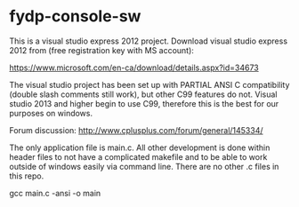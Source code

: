# fydp-console-sw

This is a visual studio express 2012 project.  Download visual studio express 2012 from (free registration key with MS account):

https://www.microsoft.com/en-ca/download/details.aspx?id=34673

The visual studio project has been set up with PARTIAL ANSI C compatibility (double slash comments still work),
but other C99 features do not.
Visual studio 2013 and higher begin to use C99, therefore this is the best for our purposes on windows.

Forum discussion: http://www.cplusplus.com/forum/general/145334/

The only application file is main.c.  All other development is done within header files
to not have a complicated makefile and to
be able to work outside of windows easily via command line.
There are no other .c files in this repo.


gcc main.c -ansi -o main
